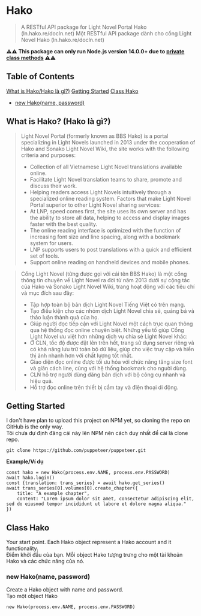 # Hako

> A RESTful API package for Light Novel Portal Hako (ln.hako.re/docln.net)
> Một RESTful API package dành cho cổng Light Novel Hako (ln.hako.re/docln.net)

**⚠️⚠️ This package can only run Node.js version 14.0.0+ due to [private class methods](https://developer.mozilla.org/en-US/docs/Web/JavaScript/Reference/Classes/Private_class_fields) ⚠️⚠️**

## Table of Contents  
[What is Hako/Hako là gì?)](#hako-introduction)
[Getting Started](#start)
[Class Hako](#hako-class)
* [new Hako(name, password)](#new-hako)


## What is Hako? (Hako là gì?)
<a name="hako-introduction"></a>
> Light Novel Portal (formerly known as BBS Hako) is a portal specializing in Light Novels launched in 2013 under the cooperation of Hako and Sonako Light Novel Wiki, the site works with the following criteria and purposes:
> * Collection of all Vietnamese Light Novel translations available online.
> * Facilitate Light Novel translation teams to share, promote and discuss their work.
> * Helping readers access Light Novels intuitively through a specialized online reading system.
> Factors that make Light Novel Portal superior to other Light Novel sharing services:
> * At LNP, speed comes first, the site uses its own server and has the ability to store all data, helping to access and display images faster with the best quality.
> * The online reading interface is optimized with the function of increasing font size and line spacing, along with a bookmark system for users.
> * LNP supports users to post translations with a quick and efficient set of tools.
> * Support online reading on handheld devices and mobile phones.

> Cổng Light Novel (từng được gọi với cái tên BBS Hako) là một cổng thông tin chuyên về Light Novel ra đời từ năm 2013 dưới sự cộng tác của Hako và Sonako Light Novel Wiki, trang hoạt động với các tiêu chí và mục đích sau đây:
> * Tập hợp toàn bộ bản dịch Light Novel Tiếng Việt có trên mạng.
> * Tạo điều kiện cho các nhóm dịch Light Novel chia sẻ, quảng bá và thảo luận thành quả của họ.
> * Giúp người đọc tiếp cận với Light Novel một cách trực quan thông qua hệ thống đọc online chuyên biệt.
> Những yếu tố giúp Cổng Light Novel ưu việt hơn những dịch vụ chia sẻ Light Novel khác:
> * Ở CLN, tốc độ được đặt lên trên hết, trang sử dụng server riêng và có khả năng lưu trữ toàn bộ dữ liệu, giúp cho việc truy cập và hiển thị ảnh nhanh hơn với chất lượng tốt nhất.
> * Giao diện đọc online được tối ưu hóa với chức năng tăng size font và giãn cách line, cùng với hệ thống bookmark cho người dùng.
> * CLN hỗ trợ người dùng đăng bản dịch với bộ công cụ nhanh và hiệu quả.
> * Hỗ trợ đọc online trên thiết bị cầm tay và điện thoại di động.

## Getting Started
<a name="start"></a>
I don't have plan to upload this project on NPM yet, so cloning the repo on GitHub is the only way. <br/>
Tôi chưa dự định đăng cái này lên NPM nên cách duy nhất để cài là clone repo.
```
git clone https://github.com/puppeteer/puppeteer.git
```

**Example/Ví dụ**
```
const hako = new Hako(process.env.NAME, process.env.PASSWORD)
await hako.login()
const {translation: trans_series} = await hako.get_series()
await trans_series[0].volumes[0].create_chapter({
    title: "A example chapter",
    content: "Lorem ipsum dolor sit amet, consectetur adipiscing elit, sed do eiusmod tempor incididunt ut labore et dolore magna aliqua."
})
```

## Class Hako
<a name="hako-class"></a>
Your start point. Each Hako object represent a Hako account and it functionality. <br/>
Điểm khởi đầu của bạn. Mỗi object Hako tượng trưng cho một tài khoản Hako và các chức năng của nó.

### new Hako(name, password)
<a name="new-hako"></a>
Create a Hako object with name and password. <br/>
Tạo một object Hako 
```
new Hako(process.env.NAME, process.env.PASSWORD)
```